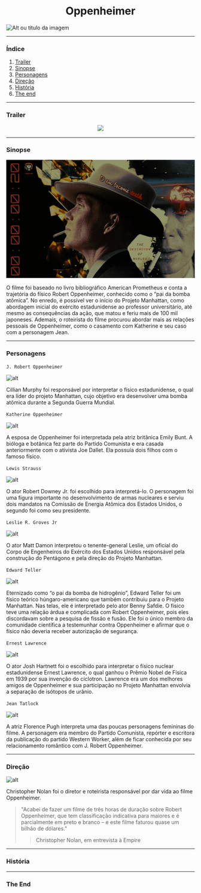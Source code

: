 # <center>Oppenheimer</center>

![Alt ou título da imagem](https://cinepop.com.br/wp-content/uploads/2023/07/oppenheimer-movie.jpg.webp)

---

### Índice

1. [Trailer](#-Trailer)
2. [Sinopse](#-Sinopse)
3. [Personagens](#-Personagens)
4. [Direção](#-Direção)
5. [História](#-História)
6. [The end](<(#-The-End)>)

---

### Trailer

<center> <a href= "https://www.youtube.com/watch?v=bK6ldnjE3Y0" target= "_blank"><img src="https://img.shields.io/badge/YouTube-FF0000?style=for-the-badge&logo=youtube&logoColor=white" target="_blank"></a> </center>

---

### Sinopse

![](oppenheimer.gif)

O filme foi baseado no livro bibliográfico American Prometheus e conta a trajetória do físico Robert Oppenheimer, conhecido como o “pai da bomba atômica”. No enredo, é possível ver o início do Projeto Manhattan, como abordagem inicial do exército estadunidense ao professor universitário, até mesmo as consequências da ação, que matou e feriu mais de 100 mil japoneses.
Ademais, o roteirista do filme procurou abordar mais as relações pessoais de Oppenheimer, como o casamento com Katherine e seu caso com a personagem Jean.

---

### Personagens

`J. Robert Oppenheimer`

![alt](https://www.cnnbrasil.com.br/wp-content/uploads/sites/12/2023/07/Cillian-Murphy-Oppenheimer-1.jpg?w=1016)

Cillian Murphy foi responsável por interpretar o físico estadunidense, o qual era líder do projeto Manhattan, cujo objetivo era desenvolver uma bomba atômica durante a Segunda Guerra Mundial.

`Katherine Oppenheimer`

![alt](https://www.cnnbrasil.com.br/wp-content/uploads/sites/12/2023/07/Emily-Blunt-Oppenheimer-1.jpg?w=999)

A esposa de Oppenheimer foi interpretada pela atriz britânica Emily Bunt. A bióloga e botânica fez parte do Partido Comunista e era casada anteriormente com o ativista Joe Dallet. Ela possuía dois filhos com o famoso físico.

`Lewis Strauss`

![alt](https://www.cnnbrasil.com.br/wp-content/uploads/sites/12/2023/07/Robert-Downey-Jr-Oppenheimer.jpg?w=1024)

O ator Robert Downey Jr. foi escolhido para interpretá-lo. O personagem foi uma figura importante no desenvolvimento de armas nucleares e serviu dois mandatos na Comissão de Energia Atômica dos Estados Unidos, o segundo foi como seu presidente.

`Leslie R. Groves Jr`

![alt](https://www.cnnbrasil.com.br/wp-content/uploads/sites/12/2023/07/Matt-Damon-Oppenheimer-2.jpg?w=1024)

O ator Matt Damon interpretou o tenente-general Leslie, um oficial do Corpo
de Engenheiros do Exército dos Estados Unidos responsável pela construção
do Pentágono e pela direção do Projeto Manhattan.

`Edward Teller`

![alt](https://www.cnnbrasil.com.br/wp-content/uploads/sites/12/2023/07/Benny-Safdie-Oppenheimer-1.jpg?w=839)

Eternizado como “o pai da bomba de hidrogênio”, Edward Teller foi um físico teórico húngaro-americano que também contribuiu para o Projeto Manhattan. Nas telas, ele é interpretado pelo ator Benny Safdie. O físico teve uma relação árdua e complicada com Robert Oppenheimer, pois eles discordavam sobre a pesquisa de fissão e fusão. Ele foi o único membro da comunidade científica a testemunhar contra Oppenheimer e afirmar que o físico não deveria receber autorização de segurança.

`Ernest Lawrence`

![alt](https://www.cnnbrasil.com.br/wp-content/uploads/sites/12/2023/07/Josh-Hartnett-Oppenheimer.jpg?w=1024)

O ator Josh Hartnett foi o escolhido para interpretar o físico nuclear estadunidense Ernest Lawrence, o qual ganhou o Prêmio Nobel de Física em 1939 por sua invenção do cíclotron. Lawrence era um dos melhores amigos de Oppenheimer e sua participação no Projeto Manhattan envolvia a separação de isótopos de urânio.

`Jean Tatlock`

![alt](https://www.cnnbrasil.com.br/wp-content/uploads/sites/12/2023/07/Florence-Pugh-Oppenheimer.jpg?w=986)

A atriz Florence Pugh interpreta uma das poucas personagens femininas do filme. A personagem era membro do Partido Comunista, repórter e escritora da publicação do partido Western Worker, além de ficar conhecida por seu relacionamento romântico com J. Robert Oppenheimer.

---

### Direção

![alt](https://novaerageek.com.br/wp-content/uploads/2023/07/Filmes-dirigidos-por-Christopher-Nolan-o-diretor-de-Oppenheimer.png)

Christopher Nolan foi o diretor e roteirista responsável por dar vida ao filme Oppenheimer.

> "Acabei de fazer um filme de três horas de duração sobre Robert Oppenheimer, que tem classificação indicativa para maiores e é parcialmente em preto e branco – e este filme faturou quase um bilhão de dólares."
>
> > Christopher Nolan, em entrevista à Empire

---

### História

---

### The End
